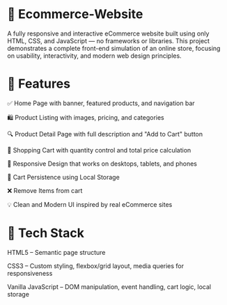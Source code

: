 # 🛒 Ecommerce-Website
A fully responsive and interactive eCommerce website built using only HTML, CSS, and JavaScript — no frameworks or libraries. This project demonstrates a complete front-end simulation of an online store, focusing on usability, interactivity, and modern web design principles.

# 🌟 Features
✅ Home Page with banner, featured products, and navigation bar

🛍️ Product Listing with images, pricing, and categories

🔍 Product Detail Page with full description and "Add to Cart" button

🛒 Shopping Cart with quantity control and total price calculation

📱 Responsive Design that works on desktops, tablets, and phones

🔄 Cart Persistence using Local Storage

❌ Remove Items from cart

💡 Clean and Modern UI inspired by real eCommerce sites

# 🧰 Tech Stack
HTML5 – Semantic page structure

CSS3 – Custom styling, flexbox/grid layout, media queries for responsiveness

Vanilla JavaScript – DOM manipulation, event handling, cart logic, local storage

